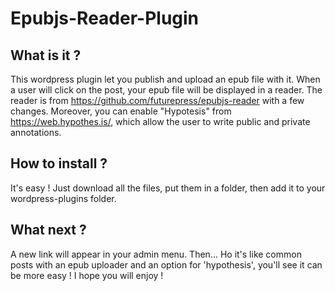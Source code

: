 # Epubjs-Reader-Plugin


## What is it ?

This wordpress plugin let you publish and upload an epub file with it. 
When a user will click on the post, your epub file will be displayed in a reader.
The reader is from https://github.com/futurepress/epubjs-reader with a few changes. 
Moreover, you can enable "Hypotesis" from https://web.hypothes.is/, which allow the user to write public and private annotations.


## How to install ?

It's easy !
Just download all the files, put them in a folder, then add it to your wordpress-plugins folder. 


## What next ?

A new link will appear in your admin menu. Then... Ho it's like common posts with an epub uploader and an option for 'hypothesis', you'll see it can be more easy !
I hope you will enjoy !